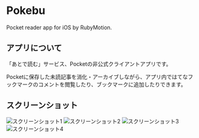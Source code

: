 Pokebu
=============

Pocket reader app for iOS by RubyMotion.

## アプリについて
「あとで読む」サービス、Pocketの非公式クライアントアプリです。

Pocketに保存した未読記事を消化・アーカイブしながら、アプリ内ではてなフックマークのコメントを閲覧したり、ブックマークに追加したりできます。

## スクリーンショット
![スクリーンショット1](https://dl-web.dropbox.com/s/mpffilv7obrglck/Pokebu_ss1_Fotor.jpg)
![スクリーンショット2](https://dl-web.dropbox.com/s/o5hbyon1wgekg15/Pokebu_ss2_Fotor.jpg)
![スクリーンショット3](https://dl-web.dropbox.com/s/zbvatphi2lprlzh/Pokebu_ss3_Fotor.jpg)
![スクリーンショット4](https://dl-web.dropbox.com/s/tgh9i7hju5vc9eb/Pokebu_ss4_Fotor.jpg)
